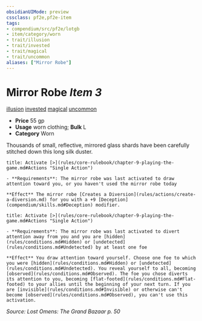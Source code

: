 ```yaml
---
obsidianUIMode: preview
cssclass: pf2e,pf2e-item
tags:
- compendium/src/pf2e/lotgb
- item/category/worn
- trait/illusion
- trait/invested
- trait/magical
- trait/uncommon
aliases: ["Mirror Robe"]
---
```

# Mirror Robe *Item 3*  
[illusion](rules/traits/illusion.md "Illusion School Trait")  [invested](rules/traits/invested.md "Invested Item Trait")  [magical](rules/traits/magical.md "Magical Item Trait")  [uncommon](rules/traits/uncommon.md "Uncommon Rarity Trait")  

- **Price** 55 gp
- **Usage** worn clothing; **Bulk** L
- **Category** Worn

Thousands of small, reflective, mirrored glass shards have been carefully stitched down this long silk duster.

```ad-embed-ability
title: Activate [>](rules/core-rulebook/chapter-9-playing-the-game.md#Actions "Single Action")

- **Requirements**: The mirror robe was last activated to draw attention toward you, or you haven't used the mirror robe today

**Effect** The mirror robe [Creates a Diversion](rules/actions/create-a-diversion.md) for you with a +9 [Deception](compendium/skills.md#Deception) modifier.
```

```ad-embed-ability
title: Activate [>](rules/core-rulebook/chapter-9-playing-the-game.md#Actions "Single Action")

- **Requirements**: The mirror robe was last activated to divert attention away from you and you are [hidden](rules/conditions.md#Hidden) or [undetected](rules/conditions.md#Undetected) by at least one foe

**Effect** You draw attention toward yourself. Choose one foe to which you were [hidden](rules/conditions.md#Hidden) or [undetected](rules/conditions.md#Undetected). You reveal yourself to all, becoming [observed](rules/conditions.md#Observed). The foe you chose diverts its attention to you, becoming [flat-footed](rules/conditions.md#Flat-footed) to your allies until the beginning of your next turn. If you are [invisible](rules/conditions.md#Invisible) or otherwise can't become [observed](rules/conditions.md#Observed), you can't use this activation.
```

*Source: Lost Omens: The Grand Bazaar p. 50*